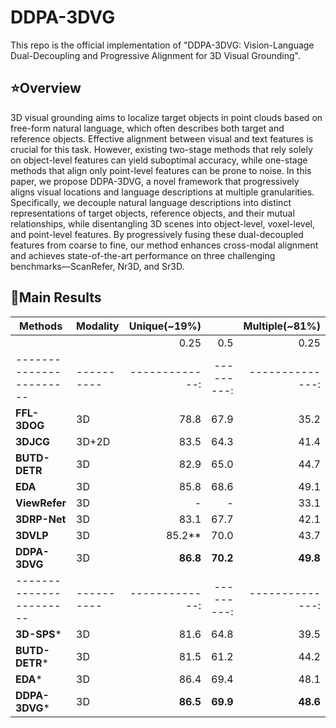 # DDPA-3DVG

This repo is the official implementation of "DDPA-3DVG: Vision-Language Dual-Decoupling and Progressive Alignment for 3D Visual Grounding".

## :star:Overview
3D visual grounding aims to localize target objects in point clouds based on free-form natural language, which often describes both target and reference objects. Effective alignment between visual and text features is crucial for this task. However, existing two-stage methods that rely solely on object-level features can yield suboptimal accuracy, while one-stage methods that align only point-level features can be prone to noise. In this paper, we propose DDPA-3DVG, a novel framework that progressively aligns visual locations and language descriptions at multiple granularities. Specifically, we decouple natural language descriptions into distinct representations of target objects, reference objects, and their mutual relationships, while disentangling 3D scenes into object-level, voxel-level, and point-level features. By progressively fusing these dual-decoupled features from coarse to fine, our method enhances cross-modal alignment and achieves state-of-the-art performance on three challenging benchmarks—ScanRefer, Nr3D, and Sr3D.

## :crown:Main Results
| Methods               | Modality | Unique(~19%) |          | Multiple(~81%) |          | **Overall** |          |
|-----------------------|----------|-------------:|---------:|--------------:|---------:|------------:|---------:|
|                       |          |         0.25 |     0.5  |          0.25 |     0.5  |       0.25 |   0.5|
|-----------------------|----------|-------------:|---------:|--------------:|---------:|------------:|---------:|
| **FFL-3DOG**          | 3D       |         78.8 |     67.9 |          35.2 |     25.7 |        41.3 |     34.0 |
| **3DJCG**             | 3D+2D    |         83.5 |     64.3 |          41.4 |     30.8 |        49.6 |     37.3 |
| **BUTD-DETR**         | 3D       |         82.9 |     65.0 |     44.7 |     34.0 |        50.4 |     38.6 |
| **EDA**               | 3D       |     85.8 |     68.6 |     49.1 |     37.6 |     54.6 |     42.3 |
| **ViewRefer**         | 3D       |           -  |       -  |          33.1 |     26.5 |        41.3 |     33.7 |
| **3DRP-Net**          | 3D       |         83.1 |     67.7 |          42.1 |     32.0 |        50.1 |     38.9 |
| **3DVLP**             | 3D       |     85.2** |     70.0 |          43.7 |     33.4 |     51.7 |     40.5 |
| **DDPA-3DVG**         | 3D       |     **86.8** |     **70.2** |     **49.8** |     **38.4** |     **55.3** |     **43.3** |
|-----------------------|----------|-------------:|---------:|--------------:|---------:|------------:|---------:|
| **3D-SPS***           | 3D       |     81.6 |     64.8 |          39.5 |     29.6 |        47.7 |     36.4 |
| **BUTD-DETR***        | 3D       |         81.5 |     61.2 |     44.2 |     32.8 |     49.8 |     37.1 |
| **EDA***              | 3D       |     86.4 |     69.4 |     48.1 |     36.8 |     53.8 |     41.7 |
| **DDPA-3DVG***        | 3D       |     **86.5** |     **69.9** |     **48.6** |     **37.4** |     **54.3** |     **42.2** |
